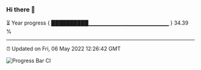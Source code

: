 ### Hi there 👋

⏳ Year progress { ██████████▁▁▁▁▁▁▁▁▁▁▁▁▁▁▁▁▁▁▁▁ } 34.39 %

---

⏰ Updated on Fri, 06 May 2022 12:26:42 GMT

![Progress Bar CI](https://github.com/liununu/liununu/workflows/Progress%20Bar%20CI/badge.svg)
